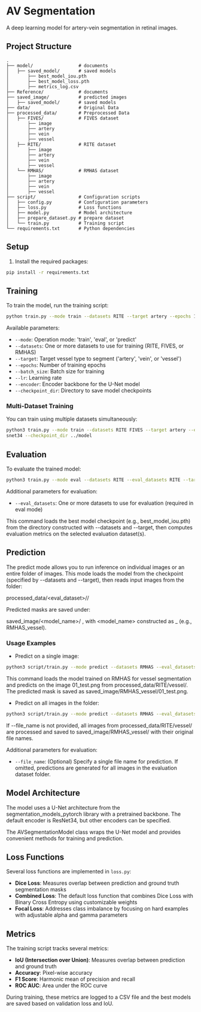# AV Segmentation

A deep learning model for artery-vein segmentation in retinal images.

## Project Structure

```
.
├── model/                 # documents
│   ├── saved_model/       # saved models
│       ├── best_model_iou.pth
│       ├── best_model_loss.pth
│       ├── metrics_log.csv
├── Reference/             # documents
├── saved_image/           # predicted images
│   ├── saved_model/       # saved models
├── data/                  # Original Data
├── processed_data/        # Preprocessed Data
│   ├── FIVES/             # FIVES dataset
│       ├── image
│       ├── artery
│       ├── vein
│       ├── vessel
│   ├── RITE/              # RITE dataset
│       ├── image
│       ├── artery
│       ├── vein
│       ├── vessel
│   └── RMHAS/             # RMHAS dataset
│       ├── image
│       ├── artery
│       ├── vein
│       ├── vessel
├── script/                # Configuration scripts
│   ├── config.py          # Configuration parameters
│   ├── loss.py            # Loss functions
│   ├── model.py           # Model architecture
│   ├── prepare_dataset.py # prepare dataset 
│   └── train.py           # Training script
└── requirements.txt       # Python dependencies
```

## Setup

1. Install the required packages:
```bash
pip install -r requirements.txt
```

## Training

To train the model, run the training script:

```bash
python train.py --mode train --datasets RITE --target artery --epochs 100 --batch_size 2 --lr 1e-4 --encoder resnet34 --checkpoint_dir ../model
```

Available parameters:
- `--mode`: Operation mode: 'train', 'eval', or 'predict'
- `--datasets`: One or more datasets to use for training (RITE, FIVES, or RMHAS)
- `--target`: Target vessel type to segment ('artery', 'vein', or 'vessel')
- `--epochs`: Number of training epochs
- `--batch_size`: Batch size for training
- `--lr`: Learning rate
- `--encoder`: Encoder backbone for the U-Net model
- `--checkpoint_dir`: Directory to save model checkpoints

### Multi-Dataset Training

You can train using multiple datasets simultaneously:

```bash
python3 train.py --mode train --datasets RITE FIVES --target artery --epochs 50 --batch_size 2 --lr 0.0001 --encoder re
snet34 --checkpoint_dir ../model
```

## Evaluation

To evaluate the trained model:

```bash
python3 train.py --mode eval --datasets RITE --eval_datasets RITE --target artery --encoder resnet34 --checkpoint_dir ../model
```

Additional parameters for evaluation:
- `--eval_datasets`: One or more datasets to use for evaluation (required in eval mode)

This command loads the best model checkpoint (e.g., best_model_iou.pth) from the directory constructed with --datasets and --target, then computes evaluation metrics on the selected evaluation dataset(s).

## Prediction

The predict mode allows you to run inference on individual images or an entire folder of images. This mode loads the model from the checkpoint (specified by --datasets and --target), then reads input images from the folder:

processed_data/<eval_dataset>/<target>/

Predicted masks are saved under:

saved_image/<model_name>/ , with <model_name> constructed as <datasets>_<target> (e.g., RMHAS_vessel).

### Usage Examples

- Predict on a single image:

```bash
python3 script/train.py --mode predict --datasets RMHAS --eval_datasets RITE --target vessel --file_name 01_test.png --checkpoint_dir ../model
```

This command loads the model trained on RMHAS for vessel segmentation and predicts on the image 01_test.png from processed_data/RITE/vessel/. The predicted mask is saved as saved_image/RMHAS_vessel/01_test.png.

- Predict on all images in the folder:

```bash
python3 script/train.py --mode predict --datasets RMHAS --eval_datasets RITE --target vessel --checkpoint_dir ../model
```
If --file_name is not provided, all images from processed_data/RITE/vessel/ are processed and saved to saved_image/RMHAS_vessel/ with their original file names.

Additional parameters for evaluation:
- `--file_name`: (Optional) Specify a single file name for prediction. If omitted, predictions are generated for all images in the evaluation dataset folder.

## Model Architecture

The model uses a U-Net architecture from the segmentation_models_pytorch library with a pretrained backbone. The default encoder is ResNet34, but other encoders can be specified.

The AVSegmentationModel class wraps the U-Net model and provides convenient methods for training and prediction.

## Loss Functions

Several loss functions are implemented in `loss.py`:
- **Dice Loss**: Measures overlap between prediction and ground truth segmentation masks
- **Combined Loss**: The default loss function that combines Dice Loss with Binary Cross Entropy using customizable weights
- **Focal Loss**: Addresses class imbalance by focusing on hard examples with adjustable alpha and gamma parameters

## Metrics

The training script tracks several metrics:
- **IoU (Intersection over Union)**: Measures overlap between prediction and ground truth
- **Accuracy**: Pixel-wise accuracy
- **F1 Score**: Harmonic mean of precision and recall
- **ROC AUC**: Area under the ROC curve 

During training, these metrics are logged to a CSV file and the best models are saved based on validation loss and IoU. 